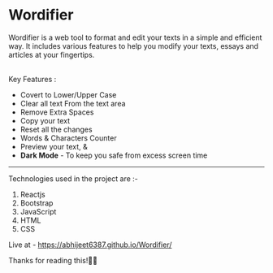 <h1>Wordifier</h1>
Wordifier is a web tool to format and edit your texts in a simple and efficient way. It includes various features to help you modify your texts, essays and articles at your fingertips. <br><br>

Key Features :<br>

<ul>
<li>Covert to Lower/Upper Case
<li>Clear all text From the text area
<li>Remove Extra Spaces
<li> Copy your text
<li> Reset all the changes
<li>Words & Characters Counter
<li>Preview your text, &
  <li><strong>Dark Mode</strong> - To keep you safe from excess screen time</li>
</ul>
<hr>
<p>Technologies used in the project are :- </p>
<ol>
  <li> Reactjs
  <li> Bootstrap
  <li> JavaScript
  <li> HTML
  <li> CSS
</ol>

Live at - https://abhijeet6387.github.io/Wordifier/

Thanks for reading this!🙌🙌
